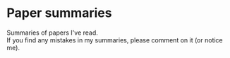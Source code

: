 # Paper summaries
Summaries of papers I've read.   
If you find any mistakes in my summaries, please comment on it (or notice me).
